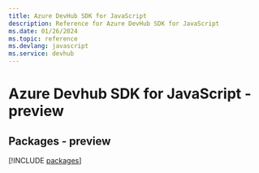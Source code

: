```yaml
---
title: Azure DevHub SDK for JavaScript
description: Reference for Azure DevHub SDK for JavaScript
ms.date: 01/26/2024
ms.topic: reference
ms.devlang: javascript
ms.service: devhub
---
```

# Azure Devhub SDK for JavaScript - preview
## Packages - preview
[!INCLUDE [packages](devhub-index.md)]